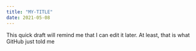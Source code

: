 ```yaml
---
title: "MY-TITLE"
date: 2021-05-08
---
```


This quick draft will remind me that I can edit it later. At least, that is what GitHub just told me
